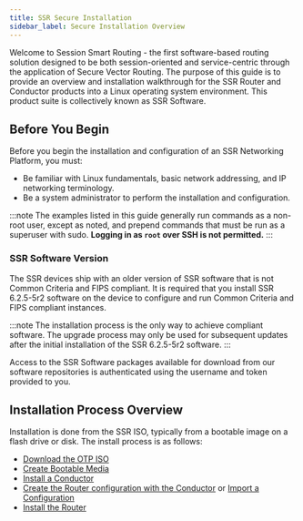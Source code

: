 ```yaml
---
title: SSR Secure Installation
sidebar_label: Secure Installation Overview
---
```


Welcome to Session Smart Routing - the first software-based routing solution designed to be both session-oriented and service-centric through the application of Secure Vector Routing. The purpose of this guide is to provide an overview and installation walkthrough for the SSR Router and Conductor products into a Linux operating system environment. This product suite is collectively known as SSR Software.

## Before You Begin
Before you begin the installation and configuration of an SSR Networking Platform, you must:
- Be familiar with Linux fundamentals, basic network addressing, and IP networking terminology. 
- Be a system administrator to perform the installation and configuration.

:::note
The examples listed in this guide generally run commands as a non-root user, except as noted, and prepend commands that must be run as a superuser with sudo. **Logging in as `root` over SSH is not permitted.** 
:::

### SSR Software Version

The SSR devices ship with an older version of SSR software that is not Common Criteria and FIPS compliant. It is required that you install SSR 6.2.5-5r2 software on the device to configure and run Common Criteria and FIPS compliant instances.

:::note
The installation process is the only way to achieve compliant software. The upgrade process may only be used for subsequent updates after the initial installation of the SSR 6.2.5-5r2 software.
:::

Access to the SSR Software packages available for download from our software repositories is authenticated using the username and token provided to you.

## Installation Process Overview

Installation is done from the SSR ISO, typically from a bootable image on a flash drive or disk. 
The install process is as follows:
- [Download the OTP ISO](cc_fips_6.3.0_downloading_iso.md)
- [Create Bootable Media](https://www.juniper.net/documentation/us/en/software/session-smart-router/docs/intro_creating_bootable_usb)
- [Install a Conductor](cc_fips_6.3.0_conductor_install.md)
- [Create the Router configuration with the Conductor](https://www.juniper.net/documentation/us/en/software/session-smart-router/docs/intro_basic_router_config) or [Import a Configuration](https://www.juniper.net/documentation/us/en/software/session-smart-router/docs/single_conductor_config)
- [Install the Router](cc_fips_6.3.0_router_install.md) 



